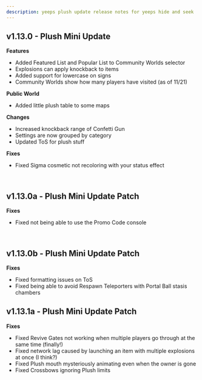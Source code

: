 ```yaml
---
description: yeeps plush update release notes for yeeps hide and seek
---
```

## v1.13.0 - Plush Mini Update
**Features**

- Added Featured List and Popular List to Community Worlds selector
- Explosions can apply knockback to items
- Added support for lowercase on signs
- Community Worlds show how many players have visited (as of 11/21)

**Public World**

- Added little plush table to some maps

**Changes**

- Increased knockback range of Confetti Gun
- Settings are now grouped by category
- Updated ToS for plush stuff

**Fixes**

- Fixed Sigma cosmetic not recoloring with your status effect
<br/>

## v1.13.0a - Plush Mini Update Patch
**Fixes**

- Fixed not being able to use the Promo Code console
<br/>

## v1.13.0b - Plush Mini Update Patch
**Fixes**

- Fixed formatting issues on ToS
- Fixed being able to avoid Respawn Teleporters with Portal Ball stasis chambers

## v1.13.1a - Plush Mini Update Patch
**Fixes**

- Fixed Revive Gates not working when multiple players go through at the same time (finally!)
- Fixed network lag caused by launching an item with multiple explosions at once (I think?)
- Fixed Plush mouth mysteriously animating even when the owner is gone
- Fixed Crossbows ignoring Plush limits
<br/>